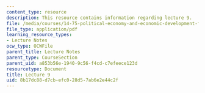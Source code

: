 ```yaml
---
content_type: resource
description: This resource contains information regarding lecture 9.
file: /media/courses/14-75-political-economy-and-economic-development-fall-2012/8b17dc88d7cbefc028d57ab6e2e44c2f_MIT14_75F12_Lec9.pdf
file_type: application/pdf
learning_resource_types:
- Lecture Notes
ocw_type: OCWFile
parent_title: Lecture Notes
parent_type: CourseSection
parent_uid: a853b56e-1940-9c56-f4cd-c7efeece123d
resourcetype: Document
title: Lecture 9
uid: 8b17dc88-d7cb-efc0-28d5-7ab6e2e44c2f
---
```


